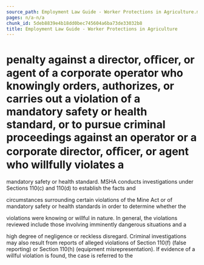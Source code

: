 ```yaml
---
source_path: Employment Law Guide - Worker Protections in Agriculture.md
pages: n/a-n/a
chunk_id: 5deb8839e4b18dd0bec745604a6ba73de33032b8
title: Employment Law Guide - Worker Protections in Agriculture
---
```

# penalty against a director, oﬃcer, or agent of a corporate operator who knowingly orders, authorizes, or carries out a violation of a mandatory safety or health standard, or to pursue criminal proceedings against an operator or a corporate director, oﬃcer, or agent who willfully violates a

mandatory safety or health standard. MSHA conducts investigations under Sections 110(c) and 110(d) to establish the facts and

circumstances surrounding certain violations of the Mine Act or of mandatory safety or health standards in order to determine whether the

violations were knowing or willful in nature. In general, the violations reviewed include those involving imminently dangerous situations and a

high degree of negligence or reckless disregard. Criminal investigations may also result from reports of alleged violations of Section 110(f) (false reporting) or Section 110(h) (equipment misrepresentation). If evidence of a willful violation is found, the case is referred to the
